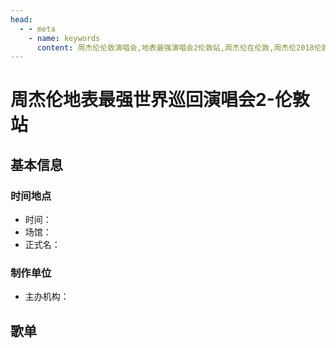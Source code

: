 ```yaml
---
head:
  - - meta
    - name: keywords
      content: 周杰伦伦敦演唱会,地表最强演唱会2伦敦站,周杰伦在伦敦,周杰伦2018伦敦演唱会
---
```


# 周杰伦地表最强世界巡回演唱会2-伦敦站

## 基本信息

### 时间地点
- 时间：
- 场馆：
- 正式名：

### 制作单位
- 主办机构：

## 歌单